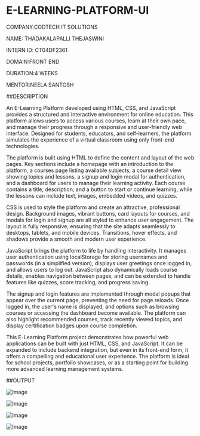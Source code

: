 # E-LEARNING-PLATFORM-UI

COMPANY:CODTECH IT SOLUTIONS

NAME: THADAKALAPALLI THEJASWINI

INTERN ID: CT04DF2361

DOMAIN:FRONT END

DURATION:4 WEEKS

MENTOR:NEELA SANTOSH

##DESCRIPTION

An E-Learning Platform developed using HTML, CSS, and JavaScript provides a structured and interactive environment for online education. This platform allows users to access various courses, learn at their own pace, and manage their progress through a responsive and user-friendly web interface. Designed for students, educators, and self-learners, the platform simulates the experience of a virtual classroom using only front-end technologies.

The platform is built using HTML to define the content and layout of the web pages. Key sections include a homepage with an introduction to the platform, a courses page listing available subjects, a course detail view showing topics and lessons, a signup and login modal for authentication, and a dashboard for users to manage their learning activity. Each course contains a title, description, and a button to start or continue learning, while the lessons can include text, images, embedded videos, and quizzes.

CSS is used to style the platform and create an attractive, professional design. Background images, vibrant buttons, card layouts for courses, and modals for login and signup are all styled to enhance user engagement. The layout is fully responsive, ensuring that the site adapts seamlessly to desktops, tablets, and mobile devices. Transitions, hover effects, and shadows provide a smooth and modern user experience.

JavaScript brings the platform to life by handling interactivity. It manages user authentication using localStorage for storing usernames and passwords (in a simplified version), displays user greetings once logged in, and allows users to log out. JavaScript also dynamically loads course details, enables navigation between pages, and can be extended to handle features like quizzes, score tracking, and progress saving.

The signup and login features are implemented through modal popups that appear over the current page, preventing the need for page reloads. Once logged in, the user's name is displayed, and options such as browsing courses or accessing the dashboard become available. The platform can also highlight recommended courses, track recently viewed topics, and display certification badges upon course completion.

This E-Learning Platform project demonstrates how powerful web applications can be built with just HTML, CSS, and JavaScript. It can be expanded to include backend integration, but even in its front-end form, it offers a compelling and educational user experience. The platform is ideal for school projects, portfolio showcases, or as a starting point for building more advanced learning management systems.

##OUTPUT

 
![Image](https://github.com/user-attachments/assets/940529e5-b6cf-4396-b34a-e4367e2ceed3)

![Image](https://github.com/user-attachments/assets/9b21c88a-b77f-4bd7-a3ba-d6f8108ae7b7)



![Image](https://github.com/user-attachments/assets/d4be4b20-bd63-4f45-a217-71b28549c8b2)


![Image](https://github.com/user-attachments/assets/c98736b2-8041-466b-ba18-f6339e7707dd)


